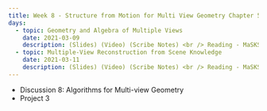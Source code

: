 ```yaml
---
title: Week 8 - Structure from Motion for Multi View Geometry Chapter 5 of MaSKS 
days:
  - topic: Geometry and Algebra of Multiple Views
    date: 2021-03-09
    description: (Slides) (Video) (Scribe Notes) <br /> Reading - MaSKS Ch 8 & 9
  - topic: Multiple-View Reconstruction from Scene Knowledge
    date: 2021-03-11
    description: (Slides) (Video) (Scribe Notes) <br /> Reading - MaSKS Ch 9 & 10
---
```


- Discussion 8: Algorithms for Multi-view Geometry
- Project 3